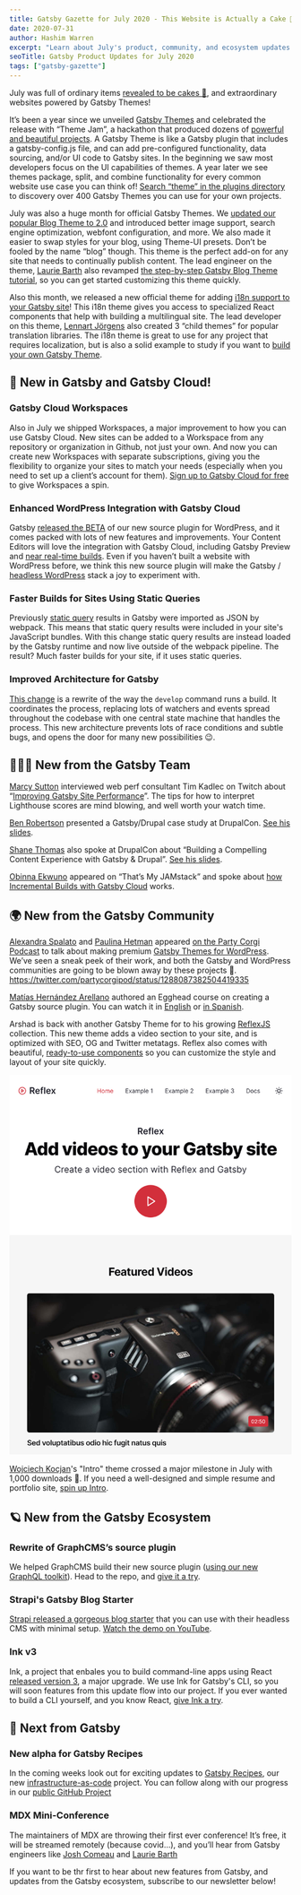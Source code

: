 ```yaml
---
title: Gatsby Gazette for July 2020 - This Website is Actually a Cake 🍰 Edition
date: 2020-07-31
author: Hashim Warren
excerpt: "Learn about July's product, community, and ecosystem updates. This includes new Gatsby Themes and an update to Incremental Builds"
seoTitle: Gatsby Product Updates for July 2020
tags: ["gatsby-gazette"]
---
```


July was full of ordinary items [revealed to be cakes 🍰](https://www.esquire.com/entertainment/tv/a33313974/cake-meme-explained/), and extraordinary websites powered by Gatsby Themes!

It’s been a year since we unveiled [Gatsby Themes](/docs/themes/what-are-gatsby-themes/) and celebrated the release with “Theme Jam”, a hackathon that produced dozens of [powerful and beautiful projects](https://themejam.gatsbyjs.org/showcase). A Gatsby Theme is like a Gatsby plugin that includes a gatsby-config.js file, and can add pre-configured functionality, data sourcing, and/or UI code to Gatsby sites. In the beginning we saw most developers focus on the UI capabilities of themes. A year later we see themes package, split, and combine functionality for every common website use case you can think of! [Search “theme” in the plugins directory](https://www.gatsbyjs.org/plugins/?=theme) to discovery over 400 Gatsby Themes you can use for your own projects.

July was also a huge month for official Gatsby Themes. We [updated our popular Blog Theme to 2.0](/blog/2020-07-08-blog-2.0/) and introduced better image support, search engine optimization, webfont configuration, and more. We also made it easier to swap styles for your blog, using Theme-UI presets. Don’t be fooled by the name “blog” though. This theme is the perfect add-on for any site that needs to continually publish content. The lead engineer on the theme, [Laurie Barth](https://laurieontech.com/) also revamped [the step-by-step Gatsby Blog Theme tutorial](https://www.gatsbyjs.org/tutorial/using-a-theme/), so you can get started customizing this theme quickly.

Also this month, we released a new official theme for adding [i18n support to your Gatsby site](https://www.gatsbyjs.org/blog/2020-07-28-introducing-gatsby-i18n-theme/)! This i18n theme gives you access to specialized React components that help with building a multilingual site. The lead developer on this theme, [Lennart Jörgens](/https://www.lekoarts.de/) also created 3 “child themes” for popular translation libraries. The i18n theme is great to use for any project that requires localization, but is also a solid example to study if you want to [build your own Gatsby Theme](/tutorial/building-a-theme/).

## 🚀 New in Gatsby and Gatsby Cloud!

### Gatsby Cloud Workspaces

Also in July we shipped Workspaces, a major improvement to how you can use Gatsby Cloud. New sites can be added to a Workspace from any repository or organization in Github, not just your own. And now you can create new Workspaces with separate subscriptions, giving you the flexibility to organize your sites to match your needs (especially when you need to set up a client’s account for them). [Sign up to Gatsby Cloud for free](https://www.gatsbyjs.com/dashboard/signup) to give Workspaces a spin.

### Enhanced WordPress Integration with Gatsby Cloud

Gatsby [released the BETA](/blog/2020-07-07-wordpress-source-beta/) of our new source plugin for WordPress, and it comes packed with lots of new features and improvements. Your Content Editors will love the integration with Gatsby Cloud, including Gatsby Preview and [near real-time builds](https://willit.build/details/type/blog/source/wordpress/page-count/512). Even if you haven’t built a website with WordPress before, we think this new source plugin will make the Gatsby / [headless WordPress](/docs/glossary/headless-wordpress/) stack a joy to experiment with.

### Faster Builds for Sites Using Static Queries

Previously [static query](https://www.gatsbyjs.org/docs/static-query/) results in Gatsby were imported as JSON by webpack. This means that static query results were included in your site's JavaScript bundles. With this change static query results are instead loaded by the Gatsby runtime and now live outside of the webpack pipeline. The result? Much faster builds for your site, if it uses static queries.

### Improved Architecture for Gatsby

[This change](https://github.com/gatsbyjs/gatsby/pull/25716) is a rewrite of the way the `develop` command runs a build. It coordinates the process, replacing lots of watchers and events spread throughout the codebase with one central state machine that handles the process. This new architecture prevents lots of race conditions and subtle bugs, and opens the door for many new possibilities 😉.

## 👩🏽‍🚀 New from the Gatsby Team

[Marcy Sutton](https://marcysutton.com/) interviewed web perf consultant Tim Kadlec on Twitch about “[Improving Gatsby Site Performance](https://www.twitch.tv/videos/695416111)”. The tips for how to interpret Lighthouse scores are mind blowing, and well worth your watch time.

[Ben Robertson](https://benrobertson.io/) presented a Gatsby/Drupal case study at DrupalCon. [See his slides](https://noti.st/benrobertson/pfuJPT/magmutual-com-on-the-jamstack-with-gatsby-and-drupal-8).

[Shane Thomas](https://twitter.com/smthomas3) also spoke at DrupalCon about “Building a Compelling Content Experience with Gatsby & Drupal”. [See his slides](https://docs.google.com/presentation/d/1IWAlrTs3ODLVd0k2UMLA5_0fF_ukvDTrrEE43M65De8/edit#slide=id.g854bc15f1e_0_25).

[Obinna Ekwuno](https://twitter.com/Obinnaspeaks) appeared on “That’s My JAMstack” and spoke about [how Incremental Builds with Gatsby Cloud](https://thatsmyjamstack.com/posts/obinna-ekwuno/) works.

## 🌍 New from the Gatsby Community

[Alexandra Spalato](https://alexandraspalato.com/) and [Paulina Hetman](https://pehaa.com/) appeared [on the Party Corgi Podcast](https://party-corgi-podcast.simplecast.com/episodes/the-first-commercial-gatsby-wordpress-themes-with-alexandra-spalato-and-paulina-hetman) to talk about making premium [Gatsby Themes for WordPress](https://gatsbywpthemes.com/). We’ve seen a sneak peek of their work, and both the Gatsby and WordPress communities are going to be blown away by these projects 🚀.
https://twitter.com/partycorgipod/status/1288087382504419335

[Matías Hernández Arellano](https://matiashernandez.dev/) authored an Egghead course on creating a Gatsby source plugin. You can watch it in [English](https://egghead.io/playlists/creating-a-gatsby-source-plugin-3f01) or [in Spanish](https://egghead.io/playlists/creacion-de-un-plugin-de-gatsby-desde-cero-5c8b).

Arshad is back with another Gatsby Theme for to his growing [ReflexJS](https://reflexjs.org/) collection. This new theme adds a video section to your site, and is optimized with SEO, OG and Twitter metatags. Reflex also comes with beautiful, [ready-to-use components](https://reflexjs.org/library/blocks) so you can customize the style and layout of your site quickly.

![Reflex screenshot](./reflex.png)

[Wojciech Kocjan](https://kocjan.net/)'s "Intro" theme crossed a major milestone in July with 1,000 downloads 🎉. If you need a well-designed and simple resume and portfolio site, [spin up Intro](https://github.com/wkocjan/gatsby-theme-intro).

## 🪐 New from the Gatsby Ecosystem

### Rewrite of GraphCMS’s source plugin

We helped GraphCMS build their new source plugin ([using our new GraphQL toolkit](http://github.com/vladar/gatsby-graphql-toolkitgithub.com/vladar/gatsby-graphql-toolkit)). Head to the repo, and [give it a try](https://github.com/GraphCMS/gatsby-source-graphcms/).

### Strapi's Gatsby Blog Starter

[Strapi released a gorgeous blog starter](https://strapi.io/blog/strapi-starter-gatsby-blog-v2) that you can use with their headless CMS with minimal setup. [Watch the demo on YouTube](https://youtu.be/wsFuSebpv0I).

### Ink v3

Ink, a project that enbales you to build command-line apps using React [released version 3](https://vadimdemedes.com/posts/ink-3), a major upgrade. We use Ink for Gatsby's CLI, so you will soon features from this update flow into our project. If you ever wanted to build a CLI yourself, and you know React, [give Ink a try](https://github.com/vadimdemedes/ink).

## 💫 Next from Gatsby

### New alpha for Gatsby Recipes

In the coming weeks look out for exciting updates to [Gatsby Recipes](/blog/2020-04-15-announcing-gatsby-recipes/), our new [infrastructure-as-code](docs/glossary/infrastructure-as-code/) project. You can follow along with our progress in our [public GitHub Project](https://github.com/gatsbyjs/gatsby/projects/20)

### MDX Mini-Conference

The maintainers of MDX are throwing their first ever conference! It’s free, it will be streamed remotely (because covid…), and you’ll hear from Gatsby engineers like [Josh Comeau](https://joshwcomeau.com/) and [Laurie Barth](https://laurieontech.com/)

If you want to be thr first to hear about new features from Gatsby, and updates from the Gatsby ecosystem, subscribe to our newsletter below!
